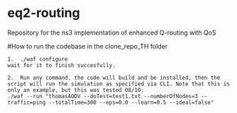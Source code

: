 # eq2-routing
Repository for the ns3 implementation of enhanced Q-routing with QoS

#How to run the codebase in the clone_repo_TH folder

	1.	./waf configure 
	wait for it to finish succesfully.

	2.	Run any command, the code will build and be installed, then the script will run the simulation as specified via CLI. Note that this is only an example, but this was tested 08/10:
	./waf --run "thomasAODV --doTest=test1.txt --numberOfNodes=3 --traffic=ping --totalTime=300 --eps=0.0 --learn=0.5 --ideal=false"


